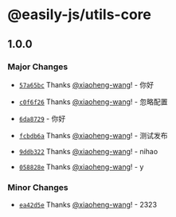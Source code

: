 # @easily-js/utils-core

## 1.0.0

### Major Changes

- [`57a65bc`](https://github.com/xiaoheng-wang/easliyjs/commit/57a65bce179fd1fea092f36b781d5d73a569cce3) Thanks [@xiaoheng-wang](https://github.com/xiaoheng-wang)! - 你好

- [`c0f6f26`](https://github.com/xiaoheng-wang/easliyjs/commit/c0f6f26e6e7cd98542e6037a2ec273558166d305) Thanks [@xiaoheng-wang](https://github.com/xiaoheng-wang)! - 忽略配置

- [`6da8729`](https://github.com/xiaoheng-wang/easliyjs/commit/6da872949a21e1a5134fa91920ed8390594ba704) - 你好

- [`fcbdb6a`](https://github.com/xiaoheng-wang/easliyjs/commit/fcbdb6adbfdc53854d3b624bf7529ec489f9249e) Thanks [@xiaoheng-wang](https://github.com/xiaoheng-wang)! - 测试发布

- [`9ddb322`](https://github.com/xiaoheng-wang/easliyjs/commit/9ddb322ae25016212b40f33bdaafc9baae961c7e) Thanks [@xiaoheng-wang](https://github.com/xiaoheng-wang)! - nihao

- [`058828e`](https://github.com/xiaoheng-wang/easliyjs/commit/058828e31a4e18a5cfb785df8a022a2ba961df25) Thanks [@xiaoheng-wang](https://github.com/xiaoheng-wang)! - y

### Minor Changes

- [`ea42d5e`](https://github.com/xiaoheng-wang/easliyjs/commit/ea42d5e06ee42840ba27dc59292de2bf5e358a83) Thanks [@xiaoheng-wang](https://github.com/xiaoheng-wang)! - 2323
